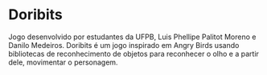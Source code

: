 # Doribits
Jogo desenvolvido por estudantes da UFPB, Luis Phellipe Palitot Moreno e Danilo Medeiros.
Doribits é um jogo inspirado em Angry Birds usando bibliotecas de reconhecimento de objetos para reconhecer o olho e a partir dele, movimentar o personagem.
